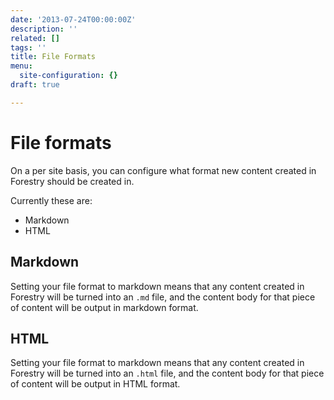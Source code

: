```yaml
---
date: '2013-07-24T00:00:00Z'
description: ''
related: []
tags: ''
title: File Formats
menu:
  site-configuration: {}
draft: true

---
```

# File formats
On a per site basis, you can configure what format new content created in Forestry should be created in.

Currently these are:
* Markdown
* HTML

## Markdown
Setting your file format to markdown means that any content created in Forestry will be turned into an `.md` file, and the content body for that piece of content will be output in markdown format.

## HTML
Setting your file format to markdown means that any content created in Forestry will be turned into an `.html` file, and the content body for that piece of content will be output in HTML format.